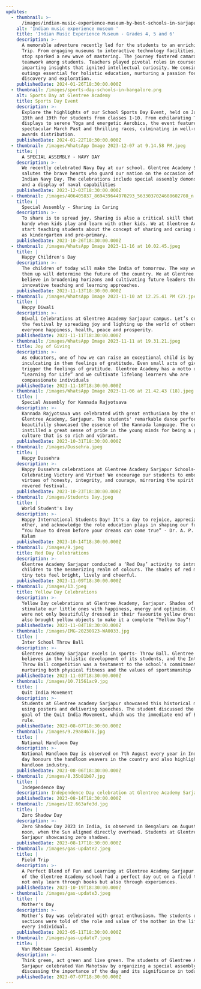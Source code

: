 ```yaml
---
updates:
  - thumbnail: >-
      /images/indian-music-experience-museum-by-best-schools-in-sarjapur-road-1.jpg
    alt: 'Indian music experience museum '
    title: 'Indian Music Experience Museum - Grades 4, 5 and 6'
    description: >-
      A memorable adventure recently led for the students to an enriching Field
      Trip. From engaging museums to interactive technology facilities, every
      stop sparked a new wave of mastering. The journey fostered camaraderie and
      teamwork among students. Teachers played pivotal roles in courses,
      imparting insights that ignited intellectual curiosity. We consider such
      outings essential for holistic education, nurturing a passion for
      discovery and exploration.
    publishedDate: 2024-01-26T18:30:00.000Z
  - thumbnail: /images/sports-day-schools-in-bangalore.png
    alt: Sports Day at Glentree Academy
    title: Sports Day Event
    description: >-
      Explore the highlights of our School Sports Day Event, held on January
      18th and 19th for students from classes 1-10. From exhilarating Taekwondo
      displays to serene Yoga and energetic Aerobics, the event featured a
      spectacular March Past and thrilling races, culminating in well-deserved
      awards distribution.
    publishedDate: 2024-01-22T18:30:00.000Z
  - thumbnail: /images/WhatsApp Image 2023-12-07 at 9.14.58 PM.jpeg
    title: |
      A SPECIAL ASSEMBLY - NAVY DAY
    description: >-
      We recently celebrated Navy Day at our school. Glentree Academy Sarjapur
      salutes the brave hearts who guard our nation on the occasion of the
      Indian Navy Day. The celebrations include special assembly demonstrations
      and a display of naval capabilities
    publishedDate: 2023-12-03T18:30:00.000Z
  - thumbnail: /images/406405837_869439644970293_5633037024608602708_n.jpg
    title: |
      Special Assembly - Sharing is Caring
    description: >-
      To share is to spread joy. Sharing is also a critical skill that comes in
      handy when kids play and learn with other kids. We at Glentree Academy,
      start teaching students about the concept of sharing and caring as early
      as kindergarten and pre-primary.
    publishedDate: 2023-10-26T18:30:00.000Z
  - thumbnail: /images/WhatsApp Image 2023-11-16 at 10.02.45.jpeg
    title: |
      Happy Children's Day
    description: >-
      The children of today will make the India of tomorrow. The way we bring
      them up will determine the future of the country. We at Glentree Academy
      believe in broadening horizons and cultivating future leaders through
      innovative teaching and learning approaches.
    publishedDate: 2023-11-13T18:30:00.000Z
  - thumbnail: /images/WhatsApp Image 2023-11-10 at 12.25.41 PM (2).jpeg
    title: |
      Happy Diwali
    description: >-
      Diwali Celebrations at Glentree Academy Sarjapur campus. Let’s celebrate
      the festival by spreading joy and lighting up the world of others. Wishing
      everyone happiness, health, peace and prosperity.
    publishedDate: 2023-11-11T18:30:00.000Z
  - thumbnail: /images/WhatsApp Image 2023-11-11 at 19.31.21.jpeg
    title: Joy of Giving
    description: >-
      As educators, one of how we can raise an exceptional child is by
      inculcating in them feelings of gratitude. Even small acts of giving can
      trigger the feelings of gratitude. Glentree Academy has a motto of
      “Learning for Life” and we cultivate lifelong learners who are
      compassionate individuals
    publishedDate: 2023-11-18T18:30:00.000Z
  - thumbnail: /images/WhatsApp Image 2023-11-06 at 21.42.43 (18).jpeg
    title: |
      Special Assembly for Kannada Rajyotsava
    description: >-
      Kannada Rajyotsava was celebrated with great enthusiasm by the students of
      Glentree Academy, Sarjapur. The students' remarkable dance performance
      beautifully showcased the essence of the Kannada language. The celebration
      instilled a great sense of pride in the young minds for being a part of a
      culture that is so rich and vibrant.
    publishedDate: 2023-10-31T18:30:00.000Z
  - thumbnail: /images/Dussehra.jpeg
    title: |
      Happy Dussehra
    description: >-
      Happy Dussehra celebrations at Glentree Academy Sarjapur Schools–
      Celebrating Victory and Virtue! We encourage our students to embody the
      virtues of honesty, integrity, and courage, mirroring the spirit of this
      revered festival.
    publishedDate: 2023-10-23T18:30:00.000Z
  - thumbnail: /images/Students Day.jpeg
    title: |
      World Student's Day
    description: >-
      Happy International Students Day! It's a day to rejoice, appreciate each
      other, and acknowledge the role education plays in shaping our future.
      “You have to dream before your dreams can come true” - Dr. A. P. J. Abdul
      Kalam
    publishedDate: 2023-10-14T18:30:00.000Z
  - thumbnail: /images/9.jpeg
    title: Red Day Celebrations
    description: >-
      Glentree Academy Sarjapur conducted a ‘Red Day’ activity to introduce
      children to the mesmerizing realm of colours. The shades of red made our
      tiny tots feel bright, lively and cheerful.
    publishedDate: 2023-11-09T18:30:00.000Z
  - thumbnail: /images/13.jpeg
    title: Yellow Day Celebrations
    description: >-
      Yellow Day celebrations at Glentree Academy, Sarjapur. Shades of yellow
      stimulate our little ones with happiness, energy and optimism. Children
      were not only beautifully dressed in their favourite yellow dresses but
      also brought yellow objects to make it a complete “Yellow Day”!
    publishedDate: 2023-11-04T18:30:00.000Z
  - thumbnail: /images/IMG-20230923-WA0033.jpg
    title: |
      Inter School Throw Ball
    description: >-
      Glentree Academy Sarjapur excels in sports- Throw Ball. Glentree Academy
      believes in the holistic development of its students, and the Inter-School
      Throw Ball competition was a testament to the school’s commitment to
      nurturing both physical fitness and the values of sportsmanship
    publishedDate: 2023-11-03T18:30:00.000Z
  - thumbnail: /images/10.71561ac9.jpg
    title: |
      Quit India Movement
    description: >-
      Students at Glentree academy Sarjapur showcased this historical movement
      using posters and delivering speeches. The student discussed the primary
      goal of the Quit India Movement, which was the immediate end of British
      rule.
    publishedDate: 2023-08-07T18:30:00.000Z
  - thumbnail: /images/9.29a84678.jpg
    title: |
      National Handloom Day
    description: >-
      National Handloom Day is observed on 7th August every year in India. The
      day honours the handloom weavers in the country and also highlights the
      handloom industry.
    publishedDate: 2023-08-06T18:30:00.000Z
  - thumbnail: /images/8.35b81b87.jpg
    title: |
      Independence Day
    description: Independence Day celebration at Glentree Academy Sarjapur School.
    publishedDate: 2023-08-14T18:30:00.000Z
  - thumbnail: /images/12.663afe3d.jpg
    title: |
      Zero Shadow Day
    description: >-
      Zero Shadow Day 2023 in India, is observed in Bengaluru on August 18, at
      noon, when the Sun aligned directly overhead. Students at Glentree Academy
      Sarjapur showcasing zero shadows.
    publishedDate: 2023-08-17T18:30:00.000Z
  - thumbnail: /images/gas-update2.jpeg
    title: |
      Field Trip
    description: >-
      A Perfect Blend of Fun and Learning at Glentree Academy Sarjapur. Students
      of the Glentree Academy school had a perfect day out on a field trip. We
      not only learn through books but also through experiences.
    publishedDate: 2023-10-19T18:30:00.000Z
  - thumbnail: /images/gas-update3.jpeg
    title: |
      Mother's Day
    description: >-
      Mother’s Day was celebrated with great enthusiasm. The students of junior
      sections were told of the role and value of the mother in the life of
      every individual.
    publishedDate: 2023-05-11T18:30:00.000Z
  - thumbnail: /images/gas-update7.jpeg
    title: |
      Van Mohtsav Special Assembly
    description: >-
      Think green, act green and live green. The students of Glentree Academy
      Sarjapur celebrated Van Mahotsav by organizing a special assembly
      discussing the importance of the day and its significance in today’s time
    publishedDate: 2023-07-07T18:30:00.000Z
---
```


